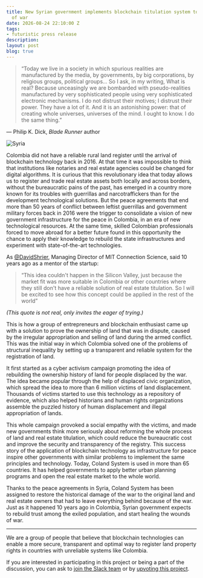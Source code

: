 ```yaml
---
title: New Syrian government implements blockchain titulation system to heal the wounds
  of war
date: 2026-08-24 22:10:00 Z
tags:
- futuristic press release
description: 
layout: post
blog: true
---
```


> “Today we live in a society in which spurious realities are manufactured by the media, by governments, by big corporations, by religious groups, political groups... So I ask, in my writing, What is real? Because unceasingly we are bombarded with pseudo-realities manufactured by very sophisticated people using very sophisticated electronic mechanisms. I do not distrust their motives; I distrust their power. They have a lot of it. And it is an astonishing power: that of creating whole universes, universes of the mind. I ought to know. I do the same thing.” 

― Philip K. Dick,  *Blade Runner* author

![Syria](http://images.alarabiya.net/5f/f6/640x392_23707_235010.jpg "Syria")

Colombia did not have a reliable rural land register until the arrival of blockchain technology back in 2016. At that time it was impossible to think that institutions like notaries and real estate agencies could be changed for digital algorithms. It is curious that this revolutionary idea that today allows us to register and trade real estate assets both locally and across borders, without the bureaucratic pains of the past, has emerged in a country more known for its troubles with guerrillas and narcotraffickers than for the development  technological solutions. But the peace agreements that end more than 50 years of conflict between leftist guerrillas and government military forces back in 2016 were the trigger to consolidate a vision of new government infrastructure for the peace in Colombia, in an era of new technological resources. At the same time, skilled Colombian professionals forced to move abroad for a better future found in this opportunity the chance to apply their knowledge to rebuild the state infrastructures and experiment with state-of-the-art technologies.

As [@DavidShrier](https://twitter.com/davidshrier?lang=ca), Managing Director of MIT Connection Science, said 10 years ago as a mentor of the startup:

> “This idea couldn't happen in the Silicon Valley, just because the market fit was more suitable in Colombia or other countries where they still don't have a reliable solution of real estate titulation. So I will be excited to see how this concept could be applied in the rest of the world”

*(This quote is not real, only invites the eager of trying.)*

This is how a group of entrepreneurs and blockchain enthusiast came up with a solution to prove the ownership of land that was in dispute, caused by the irregular appropriation and selling of land during the armed conflict. This was the initial way in which Colombia solved one of the problems of structural inequality by setting up a transparent and reliable system for the registration of land. 

It first started as a cyber activism campaign promoting the idea of rebuilding the ownership history of land for people displaced by the war. The idea became popular through the help of displaced civic organization, which spread the idea to more than 6 million victims of land displacement. Thousands of victims started to use this technology as a repository of evidence, which also helped historians and human rights organizations assemble the puzzled history of human displacement and illegal appropriation of lands. 

This whole campaign provoked a social empathy with the victims, and made new governments think more seriously about reforming the whole process of land and real estate titulation, which could reduce the bureaucratic cost and improve the security and transparency of the registry. This success story of the application of blockchain technology as infrastructure for peace inspire other governments with similar problems  to implement the same principles and technology. Today, Coland System is used in more than 65 countries. It has helped governments to apply better urban planning programs and open the real estate market to the whole world. 

Thanks to the peace agreements in Syria, Coland System has been assigned to restore the historical damage of the war to the original land and real estate owners that had to leave everything behind because of the war. Just as it happened 10 years ago in Colombia, Syrian government expects to rebuild trust among the exiled population, and start healing the wounds of war.


------------



We are a group of people that believe that blockchain technologies can enable a more secure, transparent and optimal way to register land property rights in countries with unreliable systems like Colombia.

If you are interested in participating in this project or being a part of the discussion, you can ask to [join the Slack team](https://jpcorrea.typeform.com/to/cWN32T "join the Slack team") or by [upvoting this project](https://steemit.com/startups/@jpca78/give-peace-a-heart-rural-land-register-for-the-peace-in-colombia "upvoting this project").
